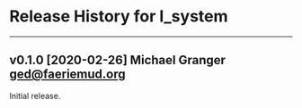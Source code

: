 # Release History for l_system

---

## v0.1.0 [2020-02-26] Michael Granger <ged@faeriemud.org>

Initial release.

